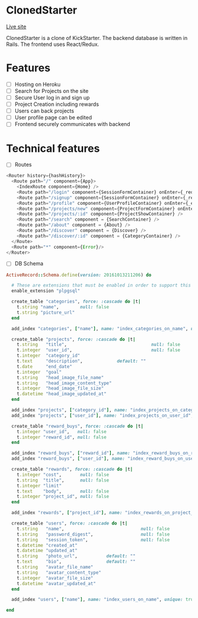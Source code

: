 # ClonedStarter

[Live site][Live-Site]

[Live-Site]: https://adeluca-kickstarter.herokuapp.com

ClonedStarter is a clone of KickStarter. The backend database is written in Rails. The frontend uses React/Redux.


# Features
- [ ] Hosting on Heroku
- [ ] Search for Projects on the site
- [ ] Secure User log in and sign up
- [ ] Project Creation including rewards
- [ ] Users can back projects
- [ ] User profile page can be edited
- [ ] Frontend securely communicates with backend

# Technical features

- [ ] Routes

```JavaScript
<Router history={hashHistory}>
  <Route path="/" component={App}>
    <IndexRoute component={Home} />
    <Route path="/login" component={SessionFormContainer} onEnter={_redirectIfLoggedIn}/>/>
    <Route path="/signup" component={SessionFormContainer} onEnter={_redirectIfLoggedIn}/>/>
    <Route path="/profile" component={UserProfileContainer} onEnter={_ensureLoggedIn}/>
    <Route path="/projects/new" component={ProjectFormContainer} onEnter={_ensureLoggedIn} />
    <Route path="/projects/:id" component={ProjectShowContainer} />
    <Route path="/search" component = {SearchContainer} />
    <Route path="/about" component = {About} />
    <Route path="/discover" component = {Discover} />
    <Route path="/discover/:id" component = {CategoryContainer} />
  </Route>
  <Route path="*" component={Error}/>
</Router>
```

- [ ] DB Schema
```Ruby
ActiveRecord::Schema.define(version: 20161013211206) do

  # These are extensions that must be enabled in order to support this database
  enable_extension "plpgsql"

  create_table "categories", force: :cascade do |t|
    t.string "name",        null: false
    t.string "picture_url"
  end

  add_index "categories", ["name"], name: "index_categories_on_name", unique: true, using: :btree

  create_table "projects", force: :cascade do |t|
    t.string   "title",                                null: false
    t.integer  "user_id",                              null: false
    t.integer  "category_id"
    t.text     "description",             default: ""
    t.date     "end_date"
    t.integer  "goal"
    t.string   "head_image_file_name"
    t.string   "head_image_content_type"
    t.integer  "head_image_file_size"
    t.datetime "head_image_updated_at"
  end

  add_index "projects", ["category_id"], name: "index_projects_on_category_id", using: :btree
  add_index "projects", ["user_id"], name: "index_projects_on_user_id", using: :btree

  create_table "reward_buys", force: :cascade do |t|
    t.integer "user_id",   null: false
    t.integer "reward_id", null: false
  end

  add_index "reward_buys", ["reward_id"], name: "index_reward_buys_on_reward_id", using: :btree
  add_index "reward_buys", ["user_id"], name: "index_reward_buys_on_user_id", using: :btree

  create_table "rewards", force: :cascade do |t|
    t.integer "cost",       null: false
    t.string  "title",      null: false
    t.integer "limit"
    t.text    "body",       null: false
    t.integer "project_id", null: false
  end

  add_index "rewards", ["project_id"], name: "index_rewards_on_project_id", using: :btree

  create_table "users", force: :cascade do |t|
    t.string   "name",                             null: false
    t.string   "password_digest",                  null: false
    t.string   "session_token",                    null: false
    t.datetime "created_at"
    t.datetime "updated_at"
    t.string   "photo_url",           default: ""
    t.text     "bio",                 default: ""
    t.string   "avatar_file_name"
    t.string   "avatar_content_type"
    t.integer  "avatar_file_size"
    t.datetime "avatar_updated_at"
  end

  add_index "users", ["name"], name: "index_users_on_name", unique: true, using: :btree

end

```

